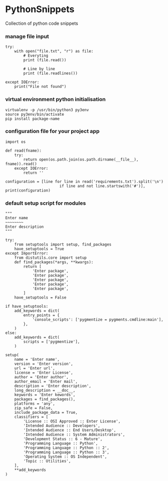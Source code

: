 # PythonSnippets
Collection of python code snippets

### manage file input

    try:
        with open("file.txt", "r") as file:
            # Everyting
            print (file.read())

            # Line by line
            print (file.readlines()) 

    except IOError:
        print("File not found")

### virtual environment python initialisation
    
    virtualenv -p /usr/bin/python3 py3env
    source py3env/bin/activate
    pip install package-name
    
    
### configuration file for your project app

    import os

    def read(fname):
        try:
            return open(os.path.join(os.path.dirname(__file__), fname)).read()
        except IOError:
            return ''

    configuration = [line for line in read('requirements.txt').split('\n')
                            if line and not line.startswith('#')],
    print(configuration)
    
### default setup script for modules

    """
    Enter name
    ~~~~~~~~
    Enter description
    """

    try:
        from setuptools import setup, find_packages
        have_setuptools = True
    except ImportError:
        from distutils.core import setup
        def find_packages(*args, **kwargs):
            return [
                'Enter package',
                'Enter package',
                'Enter package',
                'Enter package',
                'Enter package',
            ]
        have_setuptools = False

    if have_setuptools:
        add_keywords = dict(
            entry_points = {
                'console_scripts': ['pygmentize = pygments.cmdline:main'],
            },
        )
    else:
        add_keywords = dict(
            scripts = ['pygmentize'],
        )

    setup(
        name = 'Enter name',
        version = 'Enter version',
        url = 'Enter url',
        license = 'Enter License',
        author = 'Enter author',
        author_email = 'Enter mail',
        description = 'Enter description',
        long_description = __doc__,
        keywords = 'Enter kewords',
        packages = find_packages(),
        platforms = 'any',
        zip_safe = False,
        include_package_data = True,
        classifiers = [
            'License :: OSI Approved :: Enter License',
            'Intended Audience :: Developers',
            'Intended Audience :: End Users/Desktop',
            'Intended Audience :: System Administrators',
            'Development Status :: 6 - Mature',
            'Programming Language :: Python',
            'Programming Language :: Python :: 2',
            'Programming Language :: Python :: 3',
            'Operating System :: OS Independent',
            'Topic :: Utilities',
        ],
        **add_keywords
    )
